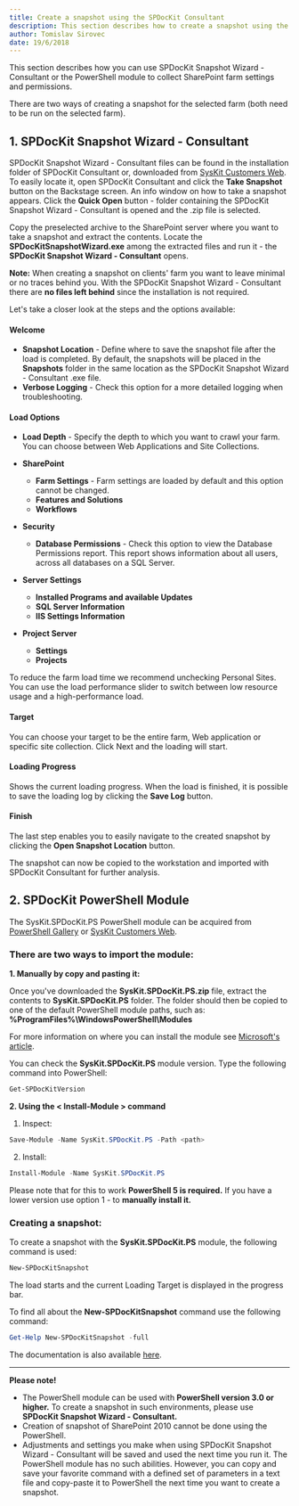 ```yaml
---
title: Create a snapshot using the SPDocKit Consultant
description: This section describes how to create a snapshot using the SPDocKit Consultant. 
author: Tomislav Sirovec
date: 19/6/2018
---
```


This section describes how you can use SPDocKit Snapshot Wizard - Consultant or the PowerShell module to collect SharePoint farm settings and permissions.

There are two ways of creating a snapshot for the selected farm (both need to be run on the selected farm).

## 1. SPDocKit Snapshot Wizard - Consultant

SPDocKit Snapshot Wizard - Consultant files can be found in the installation folder of SPDocKit Consultant or, downloaded from [SysKit Customers Web](https://my.syskit.com).
To easily locate it, open SPDocKit Consultant and click the __Take Snapshot__ button on the Backstage screen. An info window on how to take a snapshot appears. 
Click the __Quick Open__ button - folder containing the SPDocKit Snapshot Wizard - Consultant is opened and the .zip file is selected. 

Copy the preselected archive to the SharePoint server where you want to take a snapshot and extract the contents.
Locate the __SPDocKitSnapshotWizard.exe__ among the extracted files and run it - the __SPDocKit Snapshot Wizard - Consultant__ opens. 

__Note:__ When creating a snapshot on clients' farm you want to leave minimal or no traces behind you. With the SPDocKit Snapshot Wizard - Consultant there are __no files left behind__ since the installation is not required. 

Let's take a closer look at the steps and the options available:

#### Welcome
  * __Snapshot Location__ - Define where to save the snapshot file after the load is completed. By default, the snapshots will be placed in the __Snapshots__ folder in the same location as the SPDocKit Snapshot Wizard - Consultant .exe file. 
  * __Verbose Logging__ - Check this option for a more detailed logging when troubleshooting.

#### Load Options

  * __Load Depth__ - Specify the depth to which you want to crawl your farm. You can choose between Web Applications and Site Collections. 
   
  * __SharePoint__
    * __Farm Settings__ - Farm settings are loaded by default and this option cannot be changed. 
    * __Features and Solutions__
    * __Workflows__

  * __Security__ 
    * __Database Permissions__ - Check this option to view the Database Permissions report. This report shows information about all users, across all databases on a SQL Server. 

  * __Server Settings__ 
    * __Installed Programs and available Updates__
    * __SQL Server Information__
    * __IIS Settings Information__

  * __Project Server__ 
    * __Settings__
    * __Projects__  

   To reduce the farm load time we recommend unchecking Personal Sites. You can use the load performance slider to switch between low resource usage and a high-performance load.

#### Target
You can choose your target to be the entire farm, Web application or specific site collection.
Click Next and the loading will start.

#### Loading Progress  
Shows the current loading progress. When the load is finished, it is possible to save the loading log by clicking the __Save Log__ button.

#### Finish
The last step enables you to easily navigate to the created snapshot by clicking the __Open Snapshot Location__ button. 

The snapshot can now be copied to the workstation and imported with SPDocKit Consultant for further analysis.

## 2. SPDocKit PowerShell Module

The SysKit.SPDocKit.PS PowerShell module can be acquired from [PowerShell Gallery](https://www.powershellgallery.com/packages/SysKit.SPDocKit.PS/) or [SysKit Customers Web](https://my.syskit.com).

### There are two ways to import the module:

__1. Manually by copy and pasting it:__

Once you've downloaded the __SysKit.SPDocKit.PS.zip__ file, extract the contents to __SysKit.SPDocKit.PS__ folder.
The folder should then be copied to one of the default PowerShell module paths, such as: __%ProgramFiles%\WindowsPowerShell\Modules__

For more information on where you can install the module see [Microsoft's article](https://docs.microsoft.com/en-us/powershell/developer/module/installing-a-powershell-module#where-to-install-modules).

You can check the __SysKit.SPDocKit.PS__ module version. Type the following command into PowerShell:

```powershell
Get-SPDocKitVersion
```
__2. Using the < Install-Module > command__

1. Inspect:
  ```powershell
  Save-Module -Name SysKit.SPDocKit.PS -Path <path>
  ```
2. Install:
  ```powershell
  Install-Module -Name SysKit.SPDocKit.PS
  ```

Please note that for this to work __PowerShell 5 is required.__ If you have a lower version use option 1 - to __manually install it.__

### Creating a snapshot:

To create a snapshot with the __SysKit.SPDocKit.PS__ module, the following command is used:

```powershell
New-SPDocKitSnapshot
```
The load starts and the current Loading Target is displayed in the progress bar.

To find all about the __New-SPDocKitSnapshot__ command use the following command:

```powershell
Get-Help New-SPDocKitSnapshot -full
```

The documentation is also available [here](#internal/get-to-know-spdockit/powershell-commands/).

---

__Please note!__  
- The PowerShell module can be used with __PowerShell version 3.0 or higher.__ To create a snapshot in such environments, please use __SPDocKit Snapshot Wizard - Consultant.__
- Creation of snapshot of SharePoint 2010 cannot be done using the PowerShell.
- Adjustments and settings you make when using SPDocKit Snapshot Wizard - Consultant will be saved and used the next time you run it.
The PowerShell module has no such abilities. However, you can copy and save your favorite command with a defined set of parameters in a text file and copy-paste it to PowerShell the next time you want to create a snapshot.